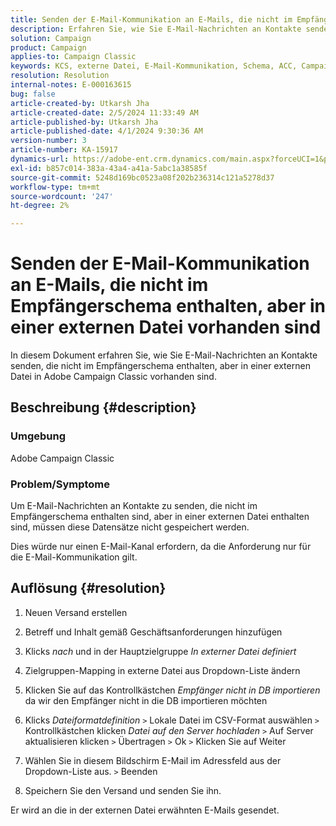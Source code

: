 ```yaml
---
title: Senden der E-Mail-Kommunikation an E-Mails, die nicht im Empfängerschema enthalten, aber in einer externen Datei vorhanden sind
description: Erfahren Sie, wie Sie E-Mail-Nachrichten an Kontakte senden, die nicht im Empfängerschema in Adobe Campaign Classic enthalten sind.
solution: Campaign
product: Campaign
applies-to: Campaign Classic
keywords: KCS, externe Datei, E-Mail-Kommunikation, Schema, ACC, Campaign Classic
resolution: Resolution
internal-notes: E-000163615
bug: false
article-created-by: Utkarsh Jha
article-created-date: 2/5/2024 11:33:49 AM
article-published-by: Utkarsh Jha
article-published-date: 4/1/2024 9:30:36 AM
version-number: 3
article-number: KA-15917
dynamics-url: https://adobe-ent.crm.dynamics.com/main.aspx?forceUCI=1&pagetype=entityrecord&etn=knowledgearticle&id=2d30ec6d-1ac4-ee11-9079-6045bd0065f9
exl-id: b857c014-383a-43a4-a41a-5abc1a38585f
source-git-commit: 5248d169bc0523a08f202b236314c121a5278d37
workflow-type: tm+mt
source-wordcount: '247'
ht-degree: 2%

---
```


# Senden der E-Mail-Kommunikation an E-Mails, die nicht im Empfängerschema enthalten, aber in einer externen Datei vorhanden sind


In diesem Dokument erfahren Sie, wie Sie E-Mail-Nachrichten an Kontakte senden, die nicht im Empfängerschema enthalten, aber in einer externen Datei in Adobe Campaign Classic vorhanden sind.

## Beschreibung {#description}


### <b>Umgebung</b>

Adobe Campaign Classic



### Problem/Symptome

Um E-Mail-Nachrichten an Kontakte zu senden, die nicht im Empfängerschema enthalten sind, aber in einer externen Datei enthalten sind, müssen diese Datensätze nicht gespeichert werden.

Dies würde nur einen E-Mail-Kanal erfordern, da die Anforderung nur für die E-Mail-Kommunikation gilt.


## Auflösung {#resolution}


1. Neuen Versand erstellen


2. Betreff und Inhalt gemäß Geschäftsanforderungen hinzufügen


3. Klicks *nach* und in der Hauptzielgruppe *In externer Datei definiert*


4. Zielgruppen-Mapping in externe Datei aus Dropdown-Liste ändern


5. Klicken Sie auf das Kontrollkästchen *Empfänger nicht in DB importieren* da wir den Empfänger nicht in die DB importieren möchten


6. Klicks *Dateiformatdefinition* `>`  Lokale Datei im CSV-Format auswählen `>`  Kontrollkästchen klicken *Datei auf den Server hochladen* `>`  Auf Server aktualisieren klicken `>`  Übertragen `>`  Ok `>`  Klicken Sie auf Weiter


7. Wählen Sie in diesem Bildschirm E-Mail im Adressfeld aus der Dropdown-Liste aus. `>`  Beenden


8. Speichern Sie den Versand und senden Sie ihn.




Er wird an die in der externen Datei erwähnten E-Mails gesendet.
